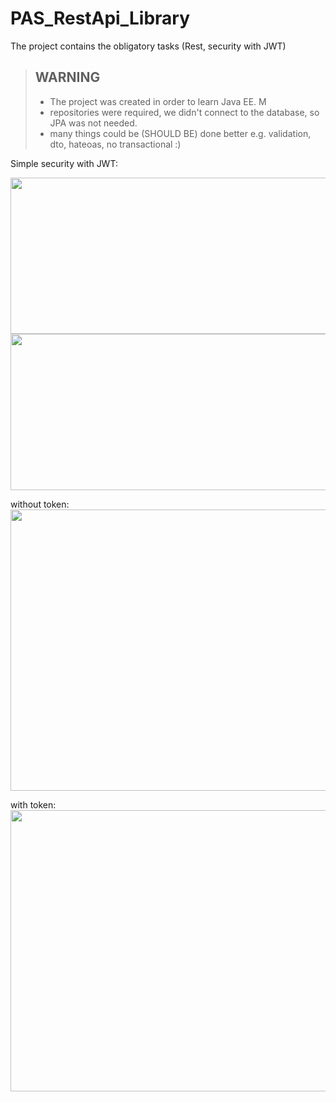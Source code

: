 # PAS_RestApi_Library
The project contains the obligatory tasks (Rest, security with JWT)

> ## WARNING
> - The project was created in order to learn Java EE. M
>  - repositories were required, we didn't connect to the database, so JPA was not needed.
> - many things could be (SHOULD BE) done better e.g. validation, dto, hateoas, no transactional :) 


Simple security with JWT:

<img src="https://user-images.githubusercontent.com/74160651/162637217-85d4eef3-bf33-47d8-a4a5-53212de31286.png" width=700 height="250">

<img src="https://user-images.githubusercontent.com/74160651/162637360-d63a56e4-fc06-41ef-bd4c-248ee4811bad.png" width=700 height="250">

without token:<br />
<img src="https://user-images.githubusercontent.com/74160651/162637666-0dccca20-6ab5-48cf-9f08-88a76de3a15d.png" width=700 height="450">

with token:<br />
<img src="https://user-images.githubusercontent.com/74160651/162637650-3b75f730-093a-45f1-b545-3207f7af2ce1.png" width=700 height="450">



